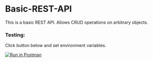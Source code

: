 # Basic-REST-API

This is a basic REST API. Allows CRUD operations on arbitrary objects.

### Testing:

Click button below and set environment variables. 

[![Run in Postman](https://run.pstmn.io/button.svg)](https://app.getpostman.com/run-collection/40318fe998d291fecd1f)
